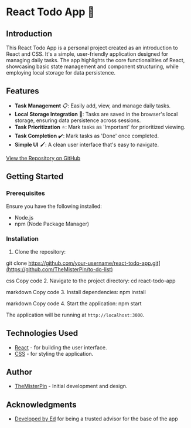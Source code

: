 # React Todo App 📝

## Introduction

This React Todo App is a personal project created as an introduction to React and CSS. It's a simple, user-friendly application designed for managing daily tasks. The app highlights the core functionalities of React, showcasing basic state management and component structuring, while employing local storage for data persistence.

## Features

- **Task Management** 📋: Easily add, view, and manage daily tasks.
- **Local Storage Integration** 💾: Tasks are saved in the browser's local storage, ensuring data persistence across sessions.
- **Task Prioritization** ⭐: Mark tasks as 'Important' for prioritized viewing.
- **Task Completion** ✔️: Mark tasks as 'Done' once completed.
- **Simple UI** 🖌️: A clean user interface that's easy to navigate.

[View the Repository on GitHub](https://github.com/TheMisterPin/to-do-list)


## Getting Started

### Prerequisites

Ensure you have the following installed:
- Node.js
- npm (Node Package Manager)

### Installation

1. Clone the repository:
   
  git clone https://github.com/your-username/react-todo-app.git](https://github.com/TheMisterPin/to-do-list)


css
Copy code
2. Navigate to the project directory:
cd react-todo-app

markdown
Copy code
3. Install dependencies:
npm install

markdown
Copy code
4. Start the application:
npm start



The application will be running at `http://localhost:3000`.

## Technologies Used

- [React](https://reactjs.org/) - for building the user interface.
- [CSS](https://developer.mozilla.org/en-US/docs/Web/CSS) - for styling the application.

## Author

- [TheMisterPin](https://github.com/TheMisterPin) - Initial development and design.

## Acknowledgments

- [Developed by Ed](https://www.youtube.com/@developedbyed) for being a trusted advisor for the base of the app
